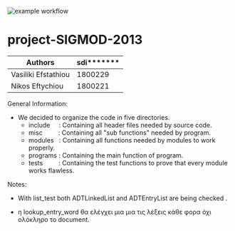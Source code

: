 ![example workflow](https://github.com/vasiliki2000/project-SIGMOD-2013/actions/workflows/c.yml/badge.svg)
# project-SIGMOD-2013

 |Authors|sdi*******|
 |-------|----------|
 |Vasiliki Efstathiou|1800229|
 |Nikos Eftychiou|1800221|


 
General Information:

- We decided to organize the code in five directories. 
  - include &nbsp; &nbsp; : Containing all header files needed by source code.
  - misc &nbsp; &nbsp; &nbsp; &nbsp; : Containing all "sub functions" needed by program.
  - modules &nbsp; : Containing all functions needed by modules to work properly.
  - programs : Containing the main function of program.
  - tests &nbsp; &nbsp; &nbsp; &nbsp; : Containing the test functions to prove that every module works flawless.
    




Notes: 
- With list_test both ADTLinkedList and ADTEntryList are being checked .

- η lookup_entry_word θα ελέγχει μια μια τις λέξεις κάθε φορα όχι ολόκληρο το document.


